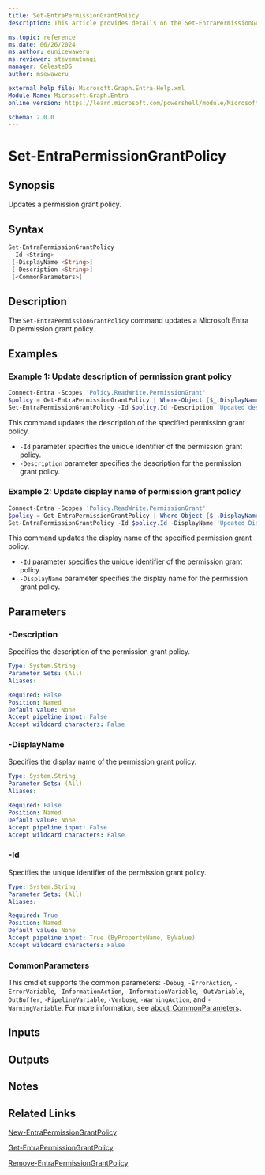 ```yaml
---
title: Set-EntraPermissionGrantPolicy
description: This article provides details on the Set-EntraPermissionGrantPolicy command.

ms.topic: reference
ms.date: 06/26/2024
ms.author: eunicewaweru
ms.reviewer: stevemutungi
manager: CelesteDG
author: msewaweru

external help file: Microsoft.Graph.Entra-Help.xml
Module Name: Microsoft.Graph.Entra
online version: https://learn.microsoft.com/powershell/module/Microsoft.Graph.Entra/Set-EntraPermissionGrantPolicy

schema: 2.0.0
---
```


# Set-EntraPermissionGrantPolicy

## Synopsis

Updates a permission grant policy.

## Syntax

```powershell
Set-EntraPermissionGrantPolicy
 -Id <String>
 [-DisplayName <String>]
 [-Description <String>]
 [<CommonParameters>]
```

## Description

The `Set-EntraPermissionGrantPolicy` command updates a Microsoft Entra ID permission grant policy.

## Examples

### Example 1: Update description of permission grant policy

```powershell
Connect-Entra -Scopes 'Policy.ReadWrite.PermissionGrant'
$policy = Get-EntraPermissionGrantPolicy | Where-Object {$_.DisplayName -eq 'Microsoft User Default Recommended Policy'}
Set-EntraPermissionGrantPolicy -Id $policy.Id -Description 'Updated description'
```

This command updates the description of the specified permission grant policy.

- `-Id` parameter specifies the unique identifier of the permission grant policy.
- `-Description` parameter specifies the description for the permission grant policy.

### Example 2: Update display name of permission grant policy

```powershell
Connect-Entra -Scopes 'Policy.ReadWrite.PermissionGrant'
$policy = Get-EntraPermissionGrantPolicy | Where-Object {$_.DisplayName -eq 'Microsoft User Default Recommended Policy'}
Set-EntraPermissionGrantPolicy -Id $policy.Id -DisplayName 'Updated DisplayName'
```

This command updates the display name of the specified permission grant policy.

- `-Id` parameter specifies the unique identifier of the permission grant policy.
- `-DisplayName` parameter specifies the display name for the permission grant policy.

## Parameters

### -Description

Specifies the description of the permission grant policy.

```yaml
Type: System.String
Parameter Sets: (All)
Aliases:

Required: False
Position: Named
Default value: None
Accept pipeline input: False
Accept wildcard characters: False
```

### -DisplayName

Specifies the display name of the permission grant policy.

```yaml
Type: System.String
Parameter Sets: (All)
Aliases:

Required: False
Position: Named
Default value: None
Accept pipeline input: False
Accept wildcard characters: False
```

### -Id

Specifies the unique identifier of the permission grant policy.

```yaml
Type: System.String
Parameter Sets: (All)
Aliases:

Required: True
Position: Named
Default value: None
Accept pipeline input: True (ByPropertyName, ByValue)
Accept wildcard characters: False
```

### CommonParameters

This cmdlet supports the common parameters: `-Debug`, `-ErrorAction`, `-ErrorVariable`, `-InformationAction`, `-InformationVariable`, `-OutVariable`, `-OutBuffer`, `-PipelineVariable`, `-Verbose`, `-WarningAction`, and `-WarningVariable`. For more information, see [about_CommonParameters](https://go.microsoft.com/fwlink/?LinkID=113216).

## Inputs

## Outputs

## Notes

## Related Links

[New-EntraPermissionGrantPolicy](New-EntraPermissionGrantPolicy.md)

[Get-EntraPermissionGrantPolicy](Get-EntraPermissionGrantPolicy.md)

[Remove-EntraPermissionGrantPolicy](Remove-EntraPermissionGrantPolicy.md)
